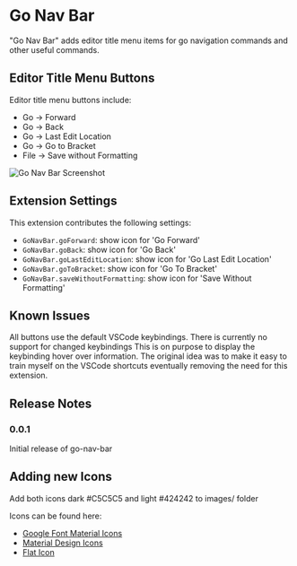 # Go Nav Bar

 "Go Nav Bar" adds editor title menu items for go navigation commands and other useful commands.

## Editor Title Menu Buttons

Editor title menu buttons include:

- Go -> Forward
- Go -> Back
- Go -> Last Edit Location
- Go -> Go to Bracket
- File -> Save without Formatting

![Go Nav Bar Screenshot]('/images/go_nav_bar_screenshot.png')

## Extension Settings

This extension contributes the following settings:

- `GoNavBar.goForward`: show icon for 'Go Forward'
- `GoNavBar.goBack`: show icon for 'Go Back'
- `GoNavBar.goLastEditLocation`: show icon for 'Go Last Edit Location'
- `GoNavBar.goToBracket`: show icon for 'Go To Bracket'
- `GoNavBar.saveWithoutFormatting`: show icon for 'Save Without Formatting'

## Known Issues

All buttons use the default VSCode keybindings.  There is currently no support for changed keybindings  This is on purpose to display the keybinding hover over information.  The original idea was to make it easy to train myself on the VSCode shortcuts eventually removing the need for this extension.

## Release Notes

### 0.0.1

Initial release of go-nav-bar

## Adding new Icons

Add both icons dark #C5C5C5 and light #424242 to images/ folder

Icons can be found here:

- [Google Font Material Icons](https://fonts.google.com/icons?selected=Material+Icons)
- [Material Design Icons](https://materialdesignicons.com/)
- [Flat Icon](https://www.flaticon.com/)
